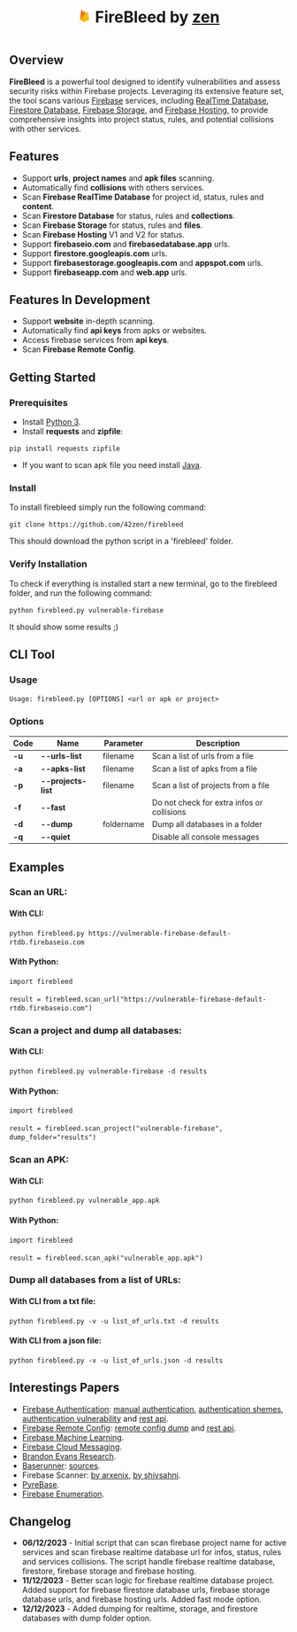 <h1 align="center" style="display: inline-block;">
    <img src="./logo.png" alt="FireBleed" width="5%">
    FireBleed by <a href="https://linkedin.com/in/mathias-bochet">zen</a>
</h1>


## Overview
**FireBleed** is a powerful tool designed to identify vulnerabilities and assess security risks within Firebase projects. Leveraging its extensive feature set, the tool scans various [Firebase](https://firebase.google.com/) services, including [RealTime Database](https://firebase.google.com/docs/database), [Firestore Database](https://firebase.google.com/docs/firestore), [Firebase Storage](https://firebase.google.com/docs/storage), and [Firebase Hosting](https://firebase.google.com/docs/hosting), to provide comprehensive insights into project status, rules, and potential collisions with other services.


## Features
* Support **urls**, **project names** and **apk files** scanning.
* Automatically find **collisions** with others services.
* Scan **Firebase RealTime Database** for project id, status, rules and **content**.
* Scan **Firestore Database** for status, rules and **collections**.
* Scan **Firebase Storage** for status, rules and **files**.
* Scan **Firebase Hosting** V1 and V2 for status.
* Support **firebaseio.com** and **firebasedatabase.app** urls.
* Support **firestore.googleapis.com** urls.
* Support **firebasestorage.googleapis.com** and **appspot.com** urls.
* Support **firebaseapp.com** and **web.app** urls.


## Features In Development
- Support **website** in-depth scanning.
- Automatically find **api keys** from apks or websites.
- Access firebase services from **api keys**.
- Scan **Firebase Remote Config**.


## Getting Started
### Prerequisites
* Install [Python 3](https://www.python.org/downloads/).
* Install **requests** and **zipfile**:
```
pip install requests zipfile
```
* If you want to scan apk file you need install [Java](https://www.java.com/download/).

### Install
To install firebleed simply run the following command:
```
git clone https://github.com/42zen/firebleed
```
This should download the python script in a 'firebleed' folder.

### Verify Installation
To check if everything is installed start a new terminal, go to the firebleed folder, and run the following command:
```
python firebleed.py vulnerable-firebase
```
It should show some results ;)



## CLI Tool
### Usage
```
Usage: firebleed.py [OPTIONS] <url or apk or project>
```

### Options
|  Code  |        Name         | Parameter  |           Description                      |
|--------|---------------------|------------|--------------------------------------------|
| **-u** | **--urls-list**     | filename   | Scan a list of urls from a file            |
| **-a** | **--apks-list**     | filename   | Scan a list of apks from a file            |
| **-p** | **--projects-list** | filename   | Scan a list of projects from a file        |
| **-f** | **--fast**          |            | Do not check for extra infos or collisions |
| **-d** | **--dump**          | foldername | Dump all databases in a folder             |
| **-q** | **--quiet**         |            | Disable all console messages               |


## Examples

### Scan an URL:
#### With CLI:
```
python firebleed.py https://vulnerable-firebase-default-rtdb.firebaseio.com
```

#### With Python:
```
import firebleed

result = firebleed.scan_url("https://vulnerable-firebase-default-rtdb.firebaseio.com")
```

### Scan a project and dump all databases:
#### With CLI:
```
python firebleed.py vulnerable-firebase -d results
```

#### With Python:
```
import firebleed

result = firebleed.scan_project("vulnerable-firebase", dump_folder="results")
```

### Scan an APK:
#### With CLI:
```
python firebleed.py vulnerable_app.apk
```

#### With Python:
```
import firebleed

result = firebleed.scan_apk("vulnerable_app.apk")
```

### Dump all databases from a list of URLs:
#### With CLI from a txt file:
```
python firebleed.py -v -u list_of_urls.txt -d results
```

#### With CLI from a json file:
```
python firebleed.py -v -u list_of_urls.json -d results
```


## Interestings Papers
- [Firebase Authentication](https://firebase.google.com/docs/auth): [manual authentication](https://j0vsec.com/post/firebase_during_bug_bounty_hunting/), [authentication shemes](https://time2hack.com/auth-schemes-in-google-firebase/), [authentication vulnerability](https://medium.com/swlh/google-firebase-authentication-vulnerability-245050cb7ceb) and [rest api](https://firebase.google.com/docs/reference/rest/auth).
- [Firebase Remote Config](https://firebase.google.com/docs/remote-config): [remote config dump](https://blog.deesee.xyz/android/automation/2019/08/03/firebase-remote-config-dump.html) and [rest api](https://firebase.google.com/docs/reference/remote-config/rest).
- [Firebase Machine Learning](https://firebase.google.com/docs/ml).
- [Firebase Cloud Messaging](https://firebase.google.com/docs/cloud-messaging).
- [Brandon Evans Research](https://www.sans.org/white-papers/39885/).
- [Baserunner](https://iosiro.com/blog/baserunner-exploiting-firebase-datastores): [sources](https://github.com/iosiro/baserunner).
- Firebase Scanner: [by arxenix](https://github.com/arxenix/firebase-scanner), [by shivsahni](https://github.com/shivsahni/FireBaseScanner).
- [PyreBase](https://github.com/thisbejim/Pyrebase).
- [Firebase Enumeration](https://cloud.hacktricks.xyz/pentesting-cloud/gcp-security/gcp-services/gcp-databases-enum/gcp-firebase-enum).


## Changelog
- **06/12/2023** - Initial script that can scan firebase project name for active services and scan firebase realtime database url for infos, status, rules and services collisions. The script handle firebase realtime database, firestore, firebase storage and firebase hosting.
- **11/12/2023** - Better scan logic for firebase realtime database project. Added support for firebase firestore database urls, firebase storage database urls, and firebase hosting urls. Added fast mode option.
- **12/12/2023** - Added dumping for realtime, storage, and firestore databases with dump folder option.